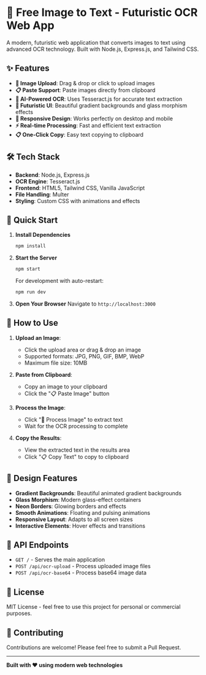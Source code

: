 # 🚀 Free Image to Text - Futuristic OCR Web App

A modern, futuristic web application that converts images to text using advanced OCR technology. Built with Node.js, Express.js, and Tailwind CSS.

## ✨ Features

- **📸 Image Upload**: Drag & drop or click to upload images
- **📋 Paste Support**: Paste images directly from clipboard
- **🤖 AI-Powered OCR**: Uses Tesseract.js for accurate text extraction
- **🎨 Futuristic UI**: Beautiful gradient backgrounds and glass morphism effects
- **📱 Responsive Design**: Works perfectly on desktop and mobile
- **⚡ Real-time Processing**: Fast and efficient text extraction
- **📋 One-Click Copy**: Easy text copying to clipboard

## 🛠️ Tech Stack

- **Backend**: Node.js, Express.js
- **OCR Engine**: Tesseract.js
- **Frontend**: HTML5, Tailwind CSS, Vanilla JavaScript
- **File Handling**: Multer
- **Styling**: Custom CSS with animations and effects

## 🚀 Quick Start

1. **Install Dependencies**
   ```bash
   npm install
   ```

2. **Start the Server**
   ```bash
   npm start
   ```
   
   For development with auto-restart:
   ```bash
   npm run dev
   ```

3. **Open Your Browser**
   Navigate to `http://localhost:3000`

## 📖 How to Use

1. **Upload an Image**:
   - Click the upload area or drag & drop an image
   - Supported formats: JPG, PNG, GIF, BMP, WebP
   - Maximum file size: 10MB

2. **Paste from Clipboard**:
   - Copy an image to your clipboard
   - Click the "📋 Paste Image" button

3. **Process the Image**:
   - Click "🚀 Process Image" to extract text
   - Wait for the OCR processing to complete

4. **Copy the Results**:
   - View the extracted text in the results area
   - Click "📋 Copy Text" to copy to clipboard

## 🎨 Design Features

- **Gradient Backgrounds**: Beautiful animated gradient backgrounds
- **Glass Morphism**: Modern glass-effect containers
- **Neon Borders**: Glowing borders and effects
- **Smooth Animations**: Floating and pulsing animations
- **Responsive Layout**: Adapts to all screen sizes
- **Interactive Elements**: Hover effects and transitions

## 🔧 API Endpoints

- `GET /` - Serves the main application
- `POST /api/ocr-upload` - Process uploaded image files
- `POST /api/ocr-base64` - Process base64 image data

## 📝 License

MIT License - feel free to use this project for personal or commercial purposes.

## 🤝 Contributing

Contributions are welcome! Please feel free to submit a Pull Request.

---

**Built with ❤️ using modern web technologies**
